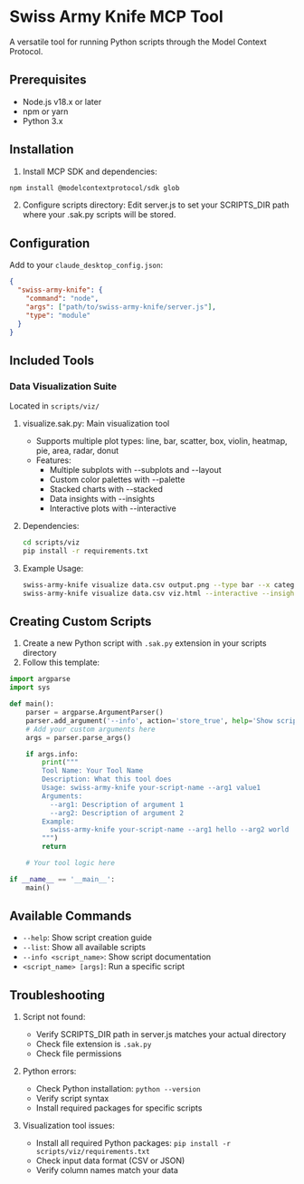 # Swiss Army Knife MCP Tool

A versatile tool for running Python scripts through the Model Context Protocol.

## Prerequisites
- Node.js v18.x or later
- npm or yarn
- Python 3.x

## Installation

1. Install MCP SDK and dependencies:
```bash
npm install @modelcontextprotocol/sdk glob
```

2. Configure scripts directory:
Edit server.js to set your SCRIPTS_DIR path where your .sak.py scripts will be stored.

## Configuration

Add to your `claude_desktop_config.json`:
```json
{
  "swiss-army-knife": {
    "command": "node",
    "args": ["path/to/swiss-army-knife/server.js"],
    "type": "module"
  }
}
```

## Included Tools

### Data Visualization Suite
Located in `scripts/viz/`

1. visualize.sak.py: Main visualization tool
   - Supports multiple plot types: line, bar, scatter, box, violin, heatmap, pie, area, radar, donut
   - Features:
     - Multiple subplots with --subplots and --layout
     - Custom color palettes with --palette
     - Stacked charts with --stacked
     - Data insights with --insights
     - Interactive plots with --interactive

2. Dependencies:
   ```bash
   cd scripts/viz
   pip install -r requirements.txt
   ```

3. Example Usage:
   ```bash
   swiss-army-knife visualize data.csv output.png --type bar --x category --y value
   swiss-army-knife visualize data.csv viz.html --interactive --insights --subplots "scatter;x=x;y=y|bar;x=category;y=value"
   ```

## Creating Custom Scripts

1. Create a new Python script with `.sak.py` extension in your scripts directory
2. Follow this template:
```python
import argparse
import sys

def main():
    parser = argparse.ArgumentParser()
    parser.add_argument('--info', action='store_true', help='Show script information')
    # Add your custom arguments here
    args = parser.parse_args()

    if args.info:
        print("""
        Tool Name: Your Tool Name
        Description: What this tool does
        Usage: swiss-army-knife your-script-name --arg1 value1
        Arguments:
          --arg1: Description of argument 1
          --arg2: Description of argument 2
        Example:
          swiss-army-knife your-script-name --arg1 hello --arg2 world
        """)
        return

    # Your tool logic here

if __name__ == '__main__':
    main()
```

## Available Commands

- `--help`: Show script creation guide
- `--list`: Show all available scripts
- `--info <script_name>`: Show script documentation
- `<script_name> [args]`: Run a specific script

## Troubleshooting

1. Script not found:
   - Verify SCRIPTS_DIR path in server.js matches your actual directory
   - Check file extension is `.sak.py`
   - Check file permissions

2. Python errors:
   - Check Python installation: `python --version`
   - Verify script syntax
   - Install required packages for specific scripts

3. Visualization tool issues:
   - Install all required Python packages: `pip install -r scripts/viz/requirements.txt`
   - Check input data format (CSV or JSON)
   - Verify column names match your data